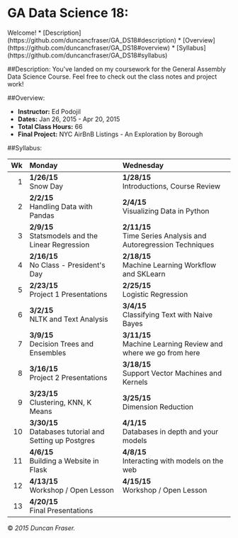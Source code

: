 <h1>GA Data Science 18:</h1> 
Welcome! 
* [Description](https://github.com/duncancfraser/GA_DS18#description)
* [Overview](https://github.com/duncancfraser/GA_DS18#overview)
* [Syllabus](https://github.com/duncancfraser/GA_DS18#syllabus)

##Description:
You've landed on my coursework for the General Assembly Data Science Course.  Feel free to check out the class notes and project work!

##Overview:
* **Instructor:** Ed Podojil
* **Dates:** Jan 26, 2015 - Apr 20, 2015
* **Total Class Hours:** 66
* **Final Project:** NYC AirBnB Listings - An Exploration by Borough

##Syllabus:

Wk    |Monday |Wednesday
-----:|:------|:-----
1| **1/26/15** <br /> Snow Day | **1/28/15** <br /> Introductions, Course Review
2| **2/2/15** <br /> Handling Data with Pandas | **2/4/15** <br /> Visualizing Data in Python
3| **2/9/15** <br /> Statsmodels and the Linear Regression | **2/11/15** <br /> Time Series Analysis and Autoregression Techniques
4| **2/16/15** <br /> No Class - President's Day | **2/18/15** <br /> Machine Learning Workflow and SKLearn
5| **2/23/15** <br /> Project 1 Presentations | **2/25/15** <br /> Logistic Regression
6| **3/2/15** <br /> NLTK and Text Analysis | **3/4/15** <br /> Classifying Text with Naive Bayes
7| **3/9/15** <br /> Decision Trees and Ensembles | **3/11/15** <br /> Machine Learning Review and where we go from here
8| **3/16/15** <br /> Project 2 Presentations | **3/18/15** <br /> Support Vector Machines and Kernels
9| **3/23/15** <br /> Clustering, KNN, K Means | **3/25/15** <br /> Dimension Reduction
10| **3/30/15** <br /> Databases tutorial and Setting up Postgres | **4/1/15** <br /> Databases in depth and your models
11| **4/6/15** <br />  Building a Website in Flask | **4/8/15** <br /> Interacting with models on the web
12| **4/13/15** <br /> Workshop / Open Lesson | **4/15/15** <br /> Workshop / Open Lesson
13| **4/20/15** <br /> Final Presentations | 


&copy; *2015 Duncan Fraser.*
